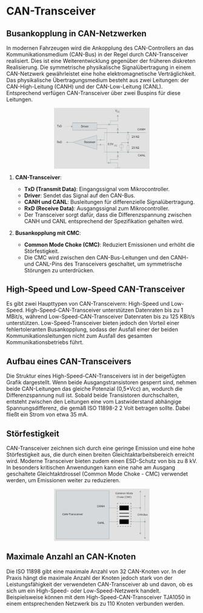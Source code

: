 # CAN-Transceiver

## Busankopplung in CAN-Netzwerken

In modernen Fahrzeugen wird die Ankopplung des CAN-Controllers an das Kommunikationsmedium (CAN-Bus) in der Regel durch CAN-Transceiver realisiert. Dies ist eine Weiterentwicklung gegenüber der früheren diskreten Realisierung. Die symmetrische physikalische Signalübertragung in einem CAN-Netzwerk gewährleistet eine hohe elektromagnetische Verträglichkeit. Das physikalische Übertragungsmedium besteht aus zwei Leitungen: der CAN-High-Leitung (CANH) und der CAN-Low-Leitung (CANL). Entsprechend verfügen CAN-Transceiver über zwei Buspins für diese Leitungen.

<img src="./image/README/1712018875173.png" alt="CAN-Knoten" style="max-width:50%; display: block; margin: 0 auto;" />

1. **CAN-Transceiver**:

   - **TxD (Transmit Data)**: Eingangssignal vom Mikrocontroller.
   - **Driver**: Sendet das Signal auf den CAN-Bus.
   - **CANH und CANL**: Busleitungen für differenzielle Signalübertragung.
   - **RxD (Receive Data)**: Ausgangssignal zum Mikrocontroller.
   - Der Transceiver sorgt dafür, dass die Differenzspannung zwischen CANH und CANL entsprechend der Spezifikation gehalten wird.
2. **Busankopplung mit CMC**:

   - **Common Mode Choke (CMC)**: Reduziert Emissionen und erhöht die Störfestigkeit.
   - Die CMC wird zwischen den CAN-Bus-Leitungen und den CANH- und CANL-Pins des Transceivers geschaltet, um symmetrische Störungen zu unterdrücken.

## High-Speed und Low-Speed CAN-Transceiver

Es gibt zwei Haupttypen von CAN-Transceivern: High-Speed und Low-Speed. High-Speed-CAN-Transceiver unterstützen Datenraten bis zu 1 MBit/s, während Low-Speed-CAN-Transceiver Datenraten bis zu 125 KBit/s unterstützen. Low-Speed-Transceiver bieten jedoch den Vorteil einer fehlertoleranten Busankopplung, sodass der Ausfall einer der beiden Kommunikationsleitungen nicht zum Ausfall des gesamten Kommunikationsbetriebs führt.

## Aufbau eines CAN-Transceivers

Die Struktur eines High-Speed-CAN-Transceivers ist in der beigefügten Grafik dargestellt. Wenn beide Ausgangstransistoren gesperrt sind, nehmen beide CAN-Leitungen das gleiche Potenzial (0,5*Vcc) an, wodurch die Differenzspannung null ist. Sobald beide Transistoren durchschalten, entsteht zwischen den Leitungen eine vom Lastwiderstand abhängige Spannungsdifferenz, die gemäß ISO 11898-2 2 Volt betragen sollte. Dabei fließt ein Strom von etwa 35 mA.

## Störfestigkeit

CAN-Transceiver zeichnen sich durch eine geringe Emission und eine hohe Störfestigkeit aus, die durch einen breiten Gleichtaktarbeitsbereich erreicht wird. Moderne Transceiver bieten zudem einen ESD-Schutz von bis zu 8 kV. In besonders kritischen Anwendungen kann eine nahe am Ausgang geschaltete Gleichtaktdrossel (Common Mode Choke - CMC) verwendet werden, um Emissionen weiter zu reduzieren.

<img src="./image/README/1712018897395.png" alt="CAN-Knoten" style="max-width:50%; display: block; margin: 0 auto;" />

## Maximale Anzahl an CAN-Knoten

Die ISO 11898 gibt eine maximale Anzahl von 32 CAN-Knoten vor. In der Praxis hängt die maximale Anzahl der Knoten jedoch stark von der Leistungsfähigkeit der verwendeten CAN-Transceiver ab und davon, ob es sich um ein High-Speed- oder Low-Speed-Netzwerk handelt. Beispielsweise können mit dem High-Speed-CAN-Transceiver TJA1050 in einem entsprechenden Netzwerk bis zu 110 Knoten verbunden werden.
